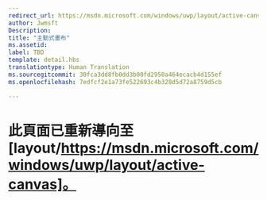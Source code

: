 ```yaml
---
redirect_url: https://msdn.microsoft.com/windows/uwp/layout/active-canvas
author: Jwmsft
Description: 
title: "主動式畫布"
ms.assetid: 
label: TBD
template: detail.hbs
translationtype: Human Translation
ms.sourcegitcommit: 30fca3dd8fb0dd3b00fd2950a464ecacb4d155ef
ms.openlocfilehash: 7edfcf2e1a73fe522693c4b328d5d72a8759d5cb

---
```


# 此頁面已重新導向至 [layout/https://msdn.microsoft.com/windows/uwp/layout/active-canvas]。


<!--HONumber=Aug16_HO3-->


